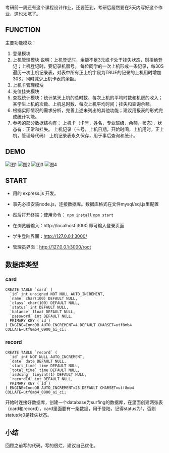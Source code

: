 考研前一周还有这个课程设计作业，还要签到，考研后居然要在3天内写好这个作业，这也太坑了。

## FUNCTION

主要功能模块：
1. 登录模块
2. 上机管理模块
说明：上机登记时，余额不足3元或卡处于挂失状态，则拒绝登记；上机登记时，要记录机器号。
每位同学的一次上机形成一条记录，每30S遍历一次上机记录表，对表中所有正上机字段为TRUE的记录的上机用时增加30S，同时减少上机卡表的余额。
3. 上机卡管理模块
4. 充值挂失模块
5. 查找统计模块：统计某天上机的总时数、每次上机的平均时数和机房的收入；某学生上机的次数、上机总时数、每次上机平均时间；挂失和查询余额。
6. 根据实际情况的需求分析，完善上述未列出的其他功能；建议用报表的形式完成统计功能。
7. 参考的部分数据结构有：
    上机卡（卡号，姓名，专业班级，余额，状态），状态有：正常和挂失。
    上机记录（卡号，上机日期，开始时间，上机用时，正上机，管理号代码）
    上机记录表永久保存，用于事后查询和统计。
## DEMO

![图1](http://pic.davontt.com/picGo/1.png)
![图2](http://pic.davontt.com/picGo/2.png)
![图3](http://pic.davontt.com/picGo/3.png)
![图4](http://pic.davontt.com/picGo/4.png)

## START

* 用的 express.js 开发。
* 事先必须安装node.js，连接数据库。数据库格式在文件mysql/sql.js里配置
* 然后打开终端：使用命令：
    ```npm install```
    ```npm start```
* 在浏览器输入：http://localhost:3000 即可输入登录页面

* 学生登陆界面：http://127.0.0.1:3000/
* 管理员界面：http://127.0.0.1:3000/root


## 数据库类型
### card
```
CREATE TABLE `card` (
  `id` int unsigned NOT NULL AUTO_INCREMENT,
  `name` char(100) DEFAULT NULL,
  `class` char(100) DEFAULT NULL,
  `status` int DEFAULT NULL,
  `balance` float DEFAULT NULL,
  `password` int DEFAULT NULL,
  PRIMARY KEY (`id`)
) ENGINE=InnoDB AUTO_INCREMENT=4 DEFAULT CHARSET=utf8mb4 COLLATE=utf8mb4_0900_ai_ci;
```
### record
```
CREATE TABLE `record` (
  `id` int NOT NULL AUTO_INCREMENT,
  `date` date DEFAULT NULL,
  `start_time` time DEFAULT NULL,
  `total_time` time DEFAULT NULL,
  `isUsing` tinyint(1) DEFAULT NULL,
  `recordId` int DEFAULT NULL,
  PRIMARY KEY (`id`)
) ENGINE=InnoDB AUTO_INCREMENT=25 DEFAULT CHARSET=utf8mb4 COLLATE=utf8mb4_0900_ai_ci;
```

开始时连接好数据库，创建一个database为surfing的数据库，在里面创建两张表（card和record），card里面要有一条数据，用于登陆，记得status为1，否则status为0是挂失状态。

## 小结
回顾之前写的代码，写的很烂，建议自己优化。
